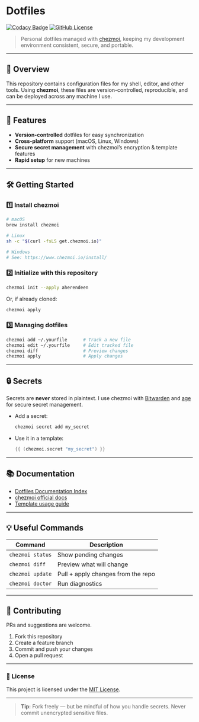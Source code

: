 # Dotfiles

[![Codacy Badge](https://app.codacy.com/project/badge/Grade/64b82ab35f5946f7907bd071f0ae6d76)](https://app.codacy.com/gh/aherendeen/dotfiles/dashboard?utm_source=gh&utm_medium=referral&utm_content=&utm_campaign=Badge_grade)
[![GitHub License](https://img.shields.io/github/license/aherendeen/dotfiles)](LICENSE)

> Personal dotfiles managed with [chezmoi](https://www.chezmoi.io/), keeping my development environment consistent, secure, and portable.

---

## 📖 Overview

This repository contains configuration files for my shell, editor, and other tools.
Using **chezmoi**, these files are version-controlled, reproducible, and can be deployed across any machine I use.

---

## 🚀 Features

- **Version-controlled** dotfiles for easy synchronization
- **Cross-platform** support (macOS, Linux, Windows)
- **Secure secret management** with chezmoi’s encryption & template features
- **Rapid setup** for new machines

---

## 🛠️ Getting Started

### 1️⃣ Install chezmoi

```sh
# macOS
brew install chezmoi

# Linux
sh -c "$(curl -fsLS get.chezmoi.io)"

# Windows
# See: https://www.chezmoi.io/install/
```

### 2️⃣ Initialize with this repository

```sh
chezmoi init --apply aherendeen
```

Or, if already cloned:

```sh
chezmoi apply
```

### 3️⃣ Managing dotfiles

```sh
chezmoi add ~/.yourfile      # Track a new file
chezmoi edit ~/.yourfile     # Edit tracked file
chezmoi diff                 # Preview changes
chezmoi apply                # Apply changes
```

---

## 🔒 Secrets

Secrets are **never** stored in plaintext.
I use chezmoi with [Bitwarden](https://bitwarden.com/) and [age](https://github.com/FiloSottile/age) for secure secret management.

- Add a secret:

  ```sh
  chezmoi secret add my_secret
  ```

- Use it in a template:

  ```go
  {{ (chezmoi.secret "my_secret") }}
  ```

---

## 📚 Documentation

- [Dotfiles Documentation Index](./docs/index.md)
- [chezmoi official docs](https://www.chezmoi.io/docs/)
- [Template usage guide](https://www.chezmoi.io/user-guide/templates/)

---

## 💡 Useful Commands

| Command             | Description                          |
|---------------------|--------------------------------------|
| `chezmoi status`    | Show pending changes                 |
| `chezmoi diff`      | Preview what will change              |
| `chezmoi update`    | Pull + apply changes from the repo    |
| `chezmoi doctor`    | Run diagnostics                      |

---

## 🤝 Contributing

PRs and suggestions are welcome.

1. Fork this repository
2. Create a feature branch
3. Commit and push your changes
4. Open a pull request

---

### 📜 License

This project is licensed under the [MIT License](LICENSE).

---

> **Tip:** Fork freely — but be mindful of how you handle secrets. Never commit unencrypted sensitive files.
